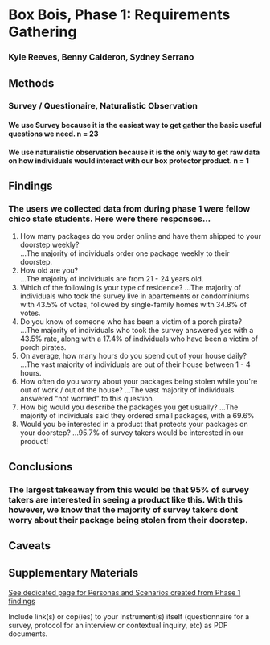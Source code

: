 # Box Bois, Phase 1: Requirements Gathering
### Kyle Reeves, Benny Calderon, Sydney Serrano

## Methods
### Survey / Questionaire, Naturalistic Observation
#### We use Survey because it is the easiest way to get gather the basic useful questions we need. n = 23
#### We use naturalistic observation because it is the only way to get raw data on how individuals would interact with our box protector product. n = 1


## Findings
### The users we collected data from during phase 1 were fellow chico state students. Here were there responses...
1. How many packages do you order online and have them shipped to your doorstep weekly?   
...The majority of individuals order one package weekly to their doorstep.
2. How old are you?   
...The majority of individuals are from 21 - 24 years old.
3. Which of the following is your type of residence?
...The majority of individuals who took the survey live in apartements or condominiums with 43.5% of votes, followed by single-family homes with 34.8% of votes.
4. Do you know of someone who has been a victim of a porch pirate?
...The majority of individuals who took the survey answered yes with a 43.5% rate, along with a 17.4% of individuals who have been a victim of porch pirates.
5. On average, how many hours do you spend out of your house daily?
...The vast majority of individuals are out of their house between 1 - 4 hours. 
6. How often do you worry about your packages being stolen while you're out of work / out of the house?
...The vast majority of individuals answered "not worried" to this question.
7. How big would you describe the packages you get usually?
...The majority of individuals said they ordered small packages, with a 69.6%
8. Would you be interested in a product that protects your packages on your doorstep?
...95.7% of survey takers would be interested in our product!
## Conclusions
### The largest takeaway from this would be that 95% of survey takers are interested in seeing a product like this. With this however, we know that the majority of survey takers dont worry about their package being stolen from their doorstep. 


## Caveats



## Supplementary Materials

[See dedicated page for Personas and Scenarios created from Phase 1 findings](../personas-scenarios.md)


Include link(s) or cop(ies) to your instrument(s) itself (questionnaire for a survey, protocol for an interview or contextual inquiry, etc) as PDF documents.
